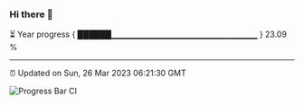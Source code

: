 ### Hi there 👋

⏳ Year progress { ██████▁▁▁▁▁▁▁▁▁▁▁▁▁▁▁▁▁▁▁▁▁▁▁▁ } 23.09 %

---

⏰ Updated on Sun, 26 Mar 2023 06:21:30 GMT

![Progress Bar CI](https://github.com/ZhaoGui/ZhaoGui/workflows/Progress%20Bar%20CI/badge.svg)
